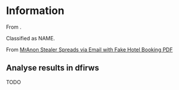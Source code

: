 # Information

From []().

Classified as NAME.

From [MrAnon Stealer Spreads via Email with Fake Hotel Booking PDF](https://www.fortinet.com/blog/threat-research/mranon-stealer-spreads-via-email-with-fake-hotel-booking-pdf)

## Analyse results in dfirws

TODO

